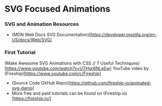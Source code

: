 # SVG Focused Animations

### SVG and Animation Resources

- (MDN Web Docs SVG Documentation)[https://developer.mozilla.org/en-US/docs/Web/SVG]

### First Tutorial

(Make Awesome SVG Animations with CSS // 7 Useful Techniques)[https://www.youtube.com/watch?v=UTHgr6NLeEw] YouTube video by (Fireship)[https://www.youtube.com/c/Fireship]

- (Source Code GitHub Repo)[https://github.com/fireship-io/animated-svg-demo]
- More free and paid tutorials can be found on (Fireship.io)[https://fireship.io/]
